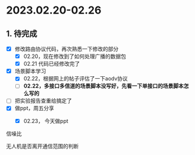 # 2023.02.20-02.26

## 1. 待完成

- [x] 修改路由协议代码，再次熟悉一下修改的部分
  - [x] 02.20，现在修改到了如何处理广播的数据包
  - [x] 02.21 代码已经修改完了
- [x] 场景脚本学习
  - [x] 02.22，根据网上的帖子评估了一下aodv协议	
  - [ ] **02.22，多接口多信道的场景脚本没写好，先看一下单接口的场景脚本怎么写的**
- [ ] 把实验报告查重给搞定了
- [x] 做ppt，周五分享
  - [x] 02.23， 今天做ppt




信噪比

无人机是否离开通信范围的判断
